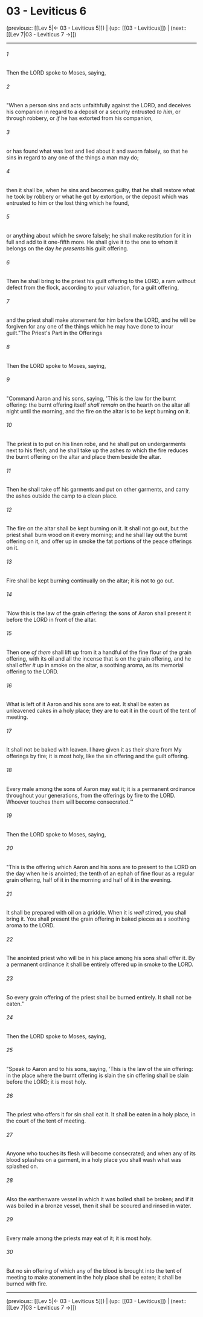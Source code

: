 # 03 - Leviticus 6

(previous:: [[Lev 5|← 03 - Leviticus 5]]) | (up:: [[03 - Leviticus]]) | (next:: [[Lev 7|03 - Leviticus 7 →]])

***


###### 1 
Then the LORD spoke to Moses, saying, 

###### 2 
"When a person sins and acts unfaithfully against the LORD, and deceives his companion in regard to a deposit or a security entrusted _to him_, or through robbery, or _if_ he has extorted from his companion, 

###### 3 
or has found what was lost and lied about it and sworn falsely, so that he sins in regard to any one of the things a man may do; 

###### 4 
then it shall be, when he sins and becomes guilty, that he shall restore what he took by robbery or what he got by extortion, or the deposit which was entrusted to him or the lost thing which he found, 

###### 5 
or anything about which he swore falsely; he shall make restitution for it in full and add to it one-fifth more. He shall give it to the one to whom it belongs on the day _he presents_ his guilt offering. 

###### 6 
Then he shall bring to the priest his guilt offering to the LORD, a ram without defect from the flock, according to your valuation, for a guilt offering, 

###### 7 
and the priest shall make atonement for him before the LORD, and he will be forgiven for any one of the things which he may have done to incur guilt."The Priest's Part in the Offerings 

###### 8 
Then the LORD spoke to Moses, saying, 

###### 9 
"Command Aaron and his sons, saying, 'This is the law for the burnt offering: the burnt offering itself _shall remain_ on the hearth on the altar all night until the morning, and the fire on the altar is to be kept burning on it. 

###### 10 
The priest is to put on his linen robe, and he shall put on undergarments next to his flesh; and he shall take up the ashes _to_ which the fire reduces the burnt offering on the altar and place them beside the altar. 

###### 11 
Then he shall take off his garments and put on other garments, and carry the ashes outside the camp to a clean place. 

###### 12 
The fire on the altar shall be kept burning on it. It shall not go out, but the priest shall burn wood on it every morning; and he shall lay out the burnt offering on it, and offer up in smoke the fat portions of the peace offerings on it. 

###### 13 
Fire shall be kept burning continually on the altar; it is not to go out. 

###### 14 
'Now this is the law of the grain offering: the sons of Aaron shall present it before the LORD in front of the altar. 

###### 15 
Then one _of them_ shall lift up from it a handful of the fine flour of the grain offering, with its oil and all the incense that is on the grain offering, and he shall offer _it_ up in smoke on the altar, a soothing aroma, as its memorial offering to the LORD. 

###### 16 
What is left of it Aaron and his sons are to eat. It shall be eaten as unleavened cakes in a holy place; they are to eat it in the court of the tent of meeting. 

###### 17 
It shall not be baked with leaven. I have given it as their share from My offerings by fire; it is most holy, like the sin offering and the guilt offering. 

###### 18 
Every male among the sons of Aaron may eat it; it is a permanent ordinance throughout your generations, from the offerings by fire to the LORD. Whoever touches them will become consecrated.'" 

###### 19 
Then the LORD spoke to Moses, saying, 

###### 20 
"This is the offering which Aaron and his sons are to present to the LORD on the day when he is anointed; the tenth of an ephah of fine flour as a regular grain offering, half of it in the morning and half of it in the evening. 

###### 21 
It shall be prepared with oil on a griddle. When it is _well_ stirred, you shall bring it. You shall present the grain offering in baked pieces as a soothing aroma to the LORD. 

###### 22 
The anointed priest who will be in his place among his sons shall offer it. By a permanent ordinance it shall be entirely offered up in smoke to the LORD. 

###### 23 
So every grain offering of the priest shall be burned entirely. It shall not be eaten." 

###### 24 
Then the LORD spoke to Moses, saying, 

###### 25 
"Speak to Aaron and to his sons, saying, 'This is the law of the sin offering: in the place where the burnt offering is slain the sin offering shall be slain before the LORD; it is most holy. 

###### 26 
The priest who offers it for sin shall eat it. It shall be eaten in a holy place, in the court of the tent of meeting. 

###### 27 
Anyone who touches its flesh will become consecrated; and when any of its blood splashes on a garment, in a holy place you shall wash what was splashed on. 

###### 28 
Also the earthenware vessel in which it was boiled shall be broken; and if it was boiled in a bronze vessel, then it shall be scoured and rinsed in water. 

###### 29 
Every male among the priests may eat of it; it is most holy. 

###### 30 
But no sin offering of which any of the blood is brought into the tent of meeting to make atonement in the holy place shall be eaten; it shall be burned with fire.

***

(previous:: [[Lev 5|← 03 - Leviticus 5]]) | (up:: [[03 - Leviticus]]) | (next:: [[Lev 7|03 - Leviticus 7 →]])
